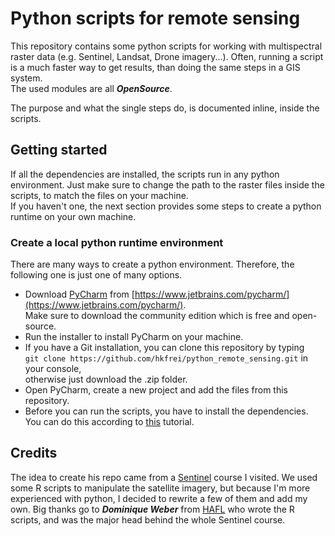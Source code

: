 # Python scripts for remote sensing
This repository contains some python scripts for working with multispectral raster data (e.g. Sentinel, Landsat, Drone imagery...). Often, running a script is a much faster way to get results, than doing the same steps in a GIS system.
<br />The used modules are all ***OpenSource***.

The purpose and what the single steps do, is documented inline, inside the scripts.

## Getting started
If all the dependencies are installed, the scripts run in any python environment. Just make sure to change the path to the raster files inside the scripts, to match the files on your machine. <br />
If you haven't one, the next section provides some steps to create a python runtime on your own machine.

### Create a local python runtime environment
There are many ways to create a python environment. Therefore, the following one is just one of many options.
* Download [PyCharm](https://www.jetbrains.com/pycharm/) from [https://www.jetbrains.com/pycharm/](https://www.jetbrains.com/pycharm/). <br />Make sure to download the community edition which is free and open-source.
* Run the installer to install PyCharm on your machine.
* If you have a Git installation, you can clone this repository by typing <br />```git clone https://github.com/hkfrei/python_remote_sensing.git``` in your console, <br />
otherwise just download the .zip folder.
* Open PyCharm, create a new project and add the files from this repository.
* Before you can run the scripts, you have to install the dependencies. <br />
You can do this according to [this](https://www.jetbrains.com/help/pycharm/installing-uninstalling-and-upgrading-packages.html) tutorial. 

## Credits
The idea to create his repo came from a [Sentinel](https://www.fowala.ch/) course I visited. We used some R scripts to manipulate the satellite imagery, but because I'm more experienced with python, I decided to rewrite a few of them and add my own. Big thanks go to ***Dominique Weber*** from [HAFL](https://www.bfh.ch/hafl/de) who wrote the R scripts, and was the major head behind the whole Sentinel course.

